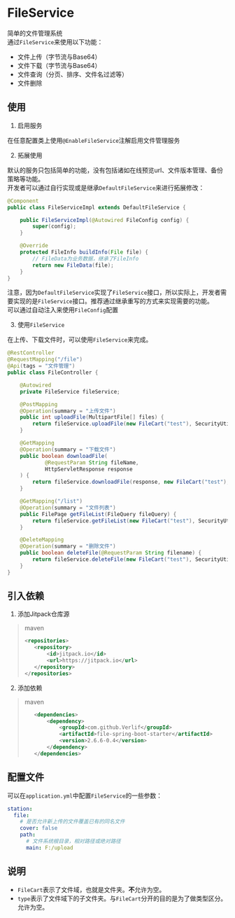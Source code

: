 # FileService

简单的文件管理系统  
通过`FileService`来使用以下功能：
* 文件上传（字节流与Base64）
* 文件下载（字节流与Base64）
* 文件查询（分页、排序、文件名过滤等）
* 文件删除

## 使用

1. 启用服务

在任意配置类上使用`@EnableFileService`注解启用文件管理服务

2. 拓展使用

默认的服务只包括简单的功能，没有包括诸如在线预览url、文件版本管理、备份策略等功能。  
开发者可以通过自行实现或是继承`DefaultFileService`来进行拓展修改：

```java
@Component
public class FileServiceImpl extends DefaultFileService {

    public FileServiceImpl(@Autowired FileConfig config) {
        super(config);
    }

    @Override
    protected FileInfo buildInfo(File file) {
        // FileData为业务数据，继承了FileInfo
        return new FileData(file);
    }
}
```

注意，因为`DefaultFileService`实现了`FileService`接口，所以实际上，开发者需要实现的是`FileService`接口。推荐通过继承重写的方式来实现需要的功能。  
可以通过自动注入来使用`FileConfig`配置

3. 使用`FileService`

在上传、下载文件时，可以使用`FileService`来完成。

```java
@RestController
@RequestMapping("/file")
@Api(tags = "文件管理")
public class FileController {

    @Autowired
    private FileService fileService;

    @PostMapping
    @Operation(summary = "上传文件")
    public int uploadFile(MultipartFile[] files) {
        return fileService.uploadFile(new FileCart("test"), SecurityUtils.getUsername(), files);
    }

    @GetMapping
    @Operation(summary = "下载文件")
    public boolean downloadFile(
            @RequestParam String fileName,
            HttpServletResponse response
    ) {
        return fileService.downloadFile(response, new FileCart("test"), SecurityUtils.getUsername(), fileName);
    }

    @GetMapping("/list")
    @Operation(summary = "文件列表")
    public FilePage getFileList(FileQuery fileQuery) {
        return fileService.getFileList(new FileCart("test"), SecurityUtils.getUsername(), fileQuery);
    }

    @DeleteMapping
    @Operation(summary = "删除文件")
    public boolean deleteFile(@RequestParam String filename) {
        return fileService.deleteFile(new FileCart("test"), SecurityUtils.getUsername(), filename);
    }
}
```

## 引入依赖

1. 添加Jitpack仓库源

> maven
> ```xml
> <repositories>
>    <repository>
>        <id>jitpack.io</id>
>        <url>https://jitpack.io</url>
>    </repository>
> </repositories>
> ```

2. 添加依赖

> maven
> ```xml
>    <dependencies>
>        <dependency>
>            <groupId>com.github.Verlif</groupId>
>            <artifactId>file-spring-boot-starter</artifactId>
>            <version>2.6.6-0.4</version>
>        </dependency>
>    </dependencies>
> ```

## 配置文件

可以在`application.yml`中配置`FileService`的一些参数：

```yaml
station:
  file:
    # 是否允许新上传的文件覆盖已有的同名文件
    cover: false
    path:
      # 文件系统根目录，相对路径或绝对路径
      main: F:/upload
```

## 说明

* `FileCart`表示了文件域，也就是文件夹。**不**允许为空。
* `type`表示了文件域下的子文件夹。与`FileCart`分开的目的是为了做类型区分。允许为空。